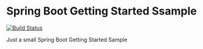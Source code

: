 # Spring Boot Getting Started Ssample

[![Build Status](https://travis-ci.org/mmalaquiasdev/spring-boot-gs-sample.svg?branch=master)](https://travis-ci.org/mmalaquiasdev/spring-boot-gs-sample)

Just a small Spring Boot Getting Started Sample
